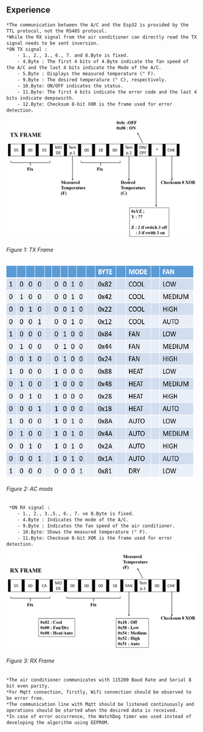 ## Experience 
    *The communication between the A/C and the Esp32 is provided by the TTL protocol, not the RS485 protocol.
    *While the RX signal from the air conditioner can directly read the TX signal needs to be sent inversion.
    *ON TX signal :
        - 1., 2., 3., 6., 7. and 8.Byte is fixed.
        - 4.Byte : The first 4 bits of 4.Byte indicate the fan speed of the A/C and the last 4 bits indicate the Mode of the A/C.
        - 5.Byte : Displays the measured temperature (° F).
        - 9.Byte : The desired temperature (° C), respectively.
        - 10.Byte: ON/OFF indicates the status.
        - 11.Byte: The first 4 bits indicate the error code and the last 4 bits indicate deepswicth.
        - 12.Byte: Checksum 8-bit XOR is the frame used for error detection.
![alt text](TXFrame.png)
###### Figure 1: TX Frame
![alt text](ACmods.png)
###### Figure 2: AC mods
     *ON RX signal :
        - 1., 2., 3.,5., 6., 7. ve 8.Byte is fixed.
        - 4.Byte : Indicates the mode of the A/C.
        - 9.Byte : Indicates the fan speed of the air conditioner.
        - 10.Byte: Shows the measured temperature (° F).
        - 11.Byte: Checksum 8-bit XOR is the frame used for error detection.
![alt text](RXFrame.png)
###### Figure 3: RX Frame
    *The air conditioner communicates with 115200 Baud Rate and Serial 8 bit even parity.
    *For Mqtt connection, firstly, Wifi connection should be observed to be error free.
    *The communication line with Mqtt should be listened continuously and operations should be started when the desired data is received.
    *In case of error occurrence, the WatchDog timer was used instead of developing the algorithm using EEPROM.
